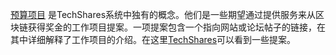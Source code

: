 [预算项目](introduction/workers) 是TechShares系统中独有的概念。他们是一些期望通过提供服务来从区块链获得奖金的工作项目提案。一项提案包含一个指向网站或论坛帖子的链接，在其中详细解释了工作项目的介绍。在这里[TechShares](http://www.techsharescommunity.com)可以看到一些提案。
